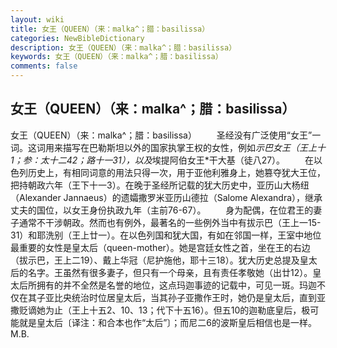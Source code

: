 ```yaml
---
layout: wiki
title: 女王（QUEEN）（来：malka^；腊：basilissa）
categories: NewBibleDictionary
description: 女王（QUEEN）（来：malka^；腊：basilissa）
keywords: 女王（QUEEN）（来：malka^；腊：basilissa）
comments: false
---
```


## 女王（QUEEN）（来：malka^；腊：basilissa）



女王（QUEEN）（来：malka^；腊：basilissa）
　　圣经没有广泛使用“女王”一词。这词用来描写在巴勒斯坦以外的国家执掌王权的女性，例如*示巴女王（王上十1；参：太十二42；路十一31），以及*埃提阿伯女王*干大基（徒八27）。
　　在以色列历史上，有相同词意的用法只得一次，用于亚他利雅身上，她篡夺犹大王位，把持朝政六年（王下十一3）。在晚于圣经所记载的犹大历史中，亚历山大杨纽（Alexander Jannaeus）的遗孀撒罗米亚历山德拉（Salome Alexandra），继承丈夫的国位，以女王身份执政九年（主前76-67）。
　　身为配偶，在位君王的妻子通常不干涉朝政。然而也有例外，最著名的一些例外当中有拔示巴（王上一15-31）和耶洗别（王上廿一）。在以色列国和犹大国，有如在邻国一样，王室中地位最重要的女性是皇太后（queen-mother）。她是宫廷女性之首，坐在王的右边（拔示巴，王上二19）、戴上华冠（尼护施他，耶十三18）。犹大历史总提及皇太后的名字。王虽然有很多妻子，但只有一个母亲，且有责任孝敬她（出廿12）。皇太后所拥有的并不全然是名誉的地位，这点玛迦事迹的记载中，可见一斑。玛迦不仅在其子亚比央统治时位居皇太后，当其孙子亚撒作王时，她仍是皇太后，直到亚撒贬谪她为止（王上十五2、10、13；代下十五16）。但五10的迦勒底皇后，极可能就是皇太后〔译注：和合本也作“太后”〕；而尼二6的波斯皇后相信也是一样。
M.B.




